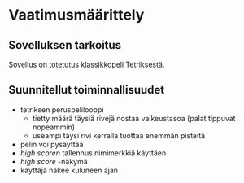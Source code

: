 # Vaatimusmäärittely

## Sovelluksen tarkoitus

Sovellus on totetutus klassikkopeli Tetriksestä.  

## Suunnitellut toiminnallisuudet

- tetriksen peruspelilooppi
    - tietty määrä täysiä rivejä nostaa vaikeustasoa (palat tippuvat nopeammin)
    - useampi täysi rivi kerralla tuottaa enemmän pisteitä
- pelin voi pysäyttää
- _high scoren_ tallennus nimimerkkiä käyttäen
- _high score_ -näkymä
- käyttäjä näkee kuluneen ajan